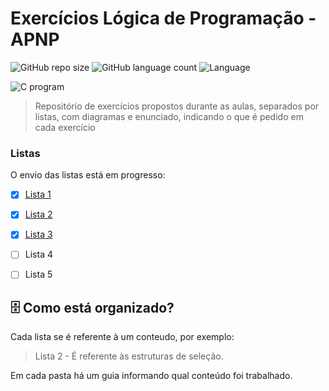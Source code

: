 # Exercícios Lógica de Programação - APNP 



![GitHub repo size](https://img.shields.io/github/repo-size/yxav/proglogic?style=for-the-badge)
![GitHub language count](https://img.shields.io/github/languages/count/yxav/proglogic?style=for-the-badge)
![Language](https://img.shields.io/badge/Language-C-blue?style=for-the-badge&logo=appveyor)


<img src="https://cdn.hswstatic.com/gif/c-program.jpg" alt="C program">

> Repositório de exercícios propostos durante as aulas, separados por listas, com diagramas e enunciado, indicando o que é pedido em cada exercício

### Listas

O envio das listas está em progresso:

- [x] [Lista 1](https://github.com/Yxav/proglogic/tree/apnp/exercicios-1 "Exercícios Lista 1")
- [x] [Lista 2](https://github.com/Yxav/proglogic/tree/apnp/exercicios-2 "Exercícios Lista 2")
- [x] [Lista 3](https://github.com/Yxav/proglogic/tree/apnp/exercicios-3 "Exercícios Lista 3")
- [ ] Lista 4
- [ ] Lista 5


## 🗄️ Como está organizado?

Cada lista se é referente à um conteudo, por exemplo:

> Lista 2 - É referente às estruturas de seleção.

Em cada pasta há um guia informando qual conteúdo foi trabalhado.
